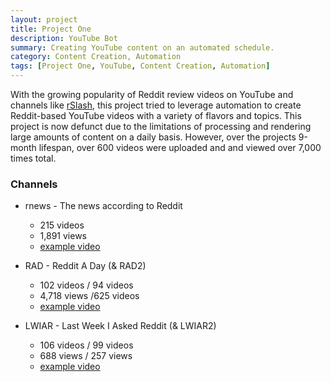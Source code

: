 ```yaml
---
layout: project
title: Project One
description: YouTube Bot
summary: Creating YouTube content on an automated schedule.
category: Content Creation, Automation
tags: [Project One, YouTube, Content Creation, Automation]
---
```


With the growing popularity of Reddit review videos on YouTube and channels like [rSlash](https://www.youtube.com/channel/UC0-swBG9Ne0Vh4OuoJ2bjbA), this project tried to leverage automation to create Reddit-based YouTube videos with a variety of flavors and topics. This project is now defunct due to the limitations of processing and rendering large amounts of content on a daily basis. However, over the projects 9-month lifespan, over 600 videos were uploaded and and viewed over 7,000 times total.

### Channels

- rnews - The news according to Reddit 
    - 215 videos 
    - 1,891 views
    - [example video](https://www.youtube.com/watch?v=L4sQu9vGiT8)  

- RAD - Reddit A Day (& RAD2)
    - 102 videos / 94 videos
    - 4,718 views /625 videos
    - [example video](https://www.youtube.com/watch?v=D6jO87FyoYU)  

- LWIAR - Last Week I Asked Reddit (& LWIAR2)
    - 106 videos / 99 videos
    - 688 views / 257 views
    - [example video](https://www.youtube.com/watch?v=D6wMTaVxqtA)  

